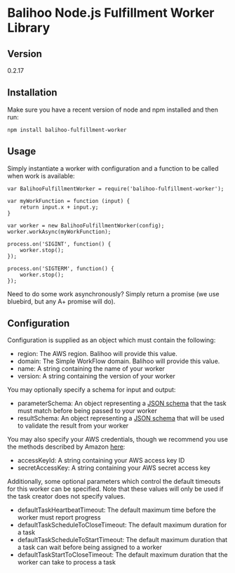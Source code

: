 Balihoo Node.js Fulfillment Worker Library
==========================================

## Version
0.2.17

## Installation
Make sure you have a recent version of node and npm installed and then run:
    
    npm install balihoo-fulfillment-worker
  
## Usage
Simply instantiate a worker with configuration and a function to be called when work is available:
  
    var BalihooFulfillmentWorker = require('balihoo-fulfillment-worker');
      
    var myWorkFunction = function (input) { 
        return input.x + input.y; 
    }
      
    var worker = new BalihooFulfillmentWorker(config);
    worker.workAsync(myWorkFunction);
    
    process.on('SIGINT', function() {
        worker.stop();
    });
    
    process.on('SIGTERM', function() {
        worker.stop();
    });
    
Need to do some work asynchronously?  Simply return a promise (we use bluebird, but any A+ promise will do).

## Configuration
Configuration is supplied as an object which must contain the following:
  * region: The AWS region.  Balihoo will provide this value.
  * domain: The Simple WorkFlow domain.  Balihoo will provide this value.
  * name: A string containing the name of your worker
  * version: A string containing the version of your worker

You may optionally specify a schema for input and output:
  * parameterSchema: An object representing a [JSON schema](http://json-schema.org/) that the task must match before being passed to your worker
  * resultSchema: An object representing a [JSON schema](http://json-schema.org/) that will be used to validate the result from your worker

You may also specify your AWS credentials, though we recommend you use the methods described by Amazon [here](http://docs.aws.amazon.com/AWSJavaScriptSDK/guide/node-configuring.html):
  * accessKeyId: A string containing your AWS access key ID
  * secretAccessKey: A string containing your AWS secret access key
   
Additionally, some optional parameters which control the default timeouts for this worker can be specified.  Note that these values will only be used if the task creator does not specify values.
  * defaultTaskHeartbeatTimeout: The default maximum time before the worker must report progress
  * defaultTaskScheduleToCloseTimeout: The default maximum duration for a task
  * defaultTaskScheduleToStartTimeout: The default maximum duration that a task can wait before being assigned to a worker
  * defaultTaskStartToCloseTimeout: The default maximum duration that the worker can take to process a task
